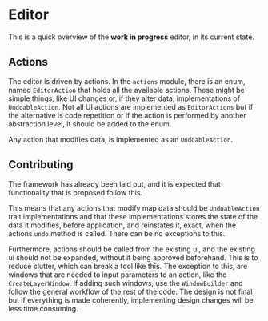 # Editor

This is a quick overview of the **work in progress** editor, in its current state.

## Actions

The editor is driven by actions. In the `actions` module, there is an enum, named `EditorAction` that holds all
the available actions. These might be simple things, like UI changes or, if they alter data; implementations of
`UndoableAction`. Not all UI actions are implemented as `EditorActions` but if the alternative is code repetition
or if the action is performed by another abstraction level, it should be added to the enum.

Any action that modifies data, is implemented as an `UndoableAction`.

## Contributing

The framework has already been laid out, and it is expected that functionality that is proposed follow this.

This means that any actions that modify map data should be `UndoableAction` trait implementations and that these
implementations stores the state of the data it modifies, before application, and reinstates it, exact, when the
actions `undo` method is called. There can be no exceptions to this.

Furthermore, actions should be called from the existing ui, and the existing ui should not be expanded, without
it being approved beforehand. This is to reduce clutter, which can break a tool like this.
The exception to this, are windows that are needed to input parameters to an action, like the `CreateLayerWindow`.
If adding such windows, use the `WindowBuilder` and follow the general workflow of the rest of the code. The design
is not final but if everything is made coherently, implementing design changes will be less time consuming.